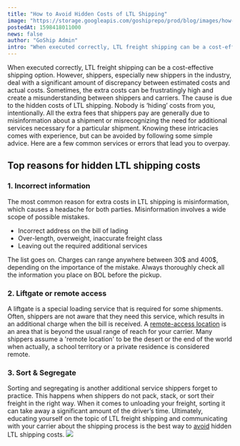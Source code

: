 ```yaml
---
title: "How to Avoid Hidden Costs of LTL Shipping"
image: "https://storage.googleapis.com/goshiprepo/prod/blog/images/how-to-avoid-hidden-costs-of-ltl-shipping.jpg"
postedAt: 1598418011000
news: false
author: "GoShip Admin"
intro: "When executed correctly, LTL freight shipping can be a cost-effective shipping option. However, shippers, especially new shippers in the industry, deal with a significant amount of discrepancy between estimated costs and actual costs. Sometimes, the extra costs can be frustratingly high and create a misunderstanding between shippers and carriers. The cause is due to the hidden costs of LTL shipping. Nobody is ‘hiding’ costs from you, intentionally. All the extra fees that shippers pay are generally due to m"
---
```

When executed correctly, LTL freight shipping can be a cost-effective shipping option. However, shippers, especially new shippers in the industry, deal with a significant amount of discrepancy between estimated costs and actual costs. Sometimes, the extra costs can be frustratingly high and create a misunderstanding between shippers and carriers. The cause is due to the hidden costs of LTL shipping. Nobody is ‘hiding’ costs from you, intentionally. All the extra fees that shippers pay are generally due to misinformation about a shipment or misrecognizing the need for additional services necessary for a particular shipment. Knowing these intricacies comes with experience, but can be avoided by following some simple advice. Here are a few common services or errors that lead you to overpay.

Top reasons for hidden LTL shipping costs
-----------------------------------------

### 1\. Incorrect information

The most common reason for extra costs in LTL shipping is misinformation, which causes a headache for both parties. Misinformation involves a wide scope of possible mistakes.

*   Incorrect address on the bill of lading
*   Over-length, overweight, inaccurate freight class
*   Leaving out the required additional services

The list goes on. Charges can range anywhere between 30$ and 400$, depending on the importance of the mistake. Always thoroughly check all the information you place on BOL before the pickup.

### 2\. Liftgate or remote access

A liftgate is a special loading service that is required for some shipments. Often, shippers are not aware that they need this service, which results in an additional charge when the bill is received. A [remote-access location](https://www.goship.com/blog/limited-access-shipping-location/) is an area that is beyond the usual range of reach for your carrier. Many shippers assume a 'remote location' to be the desert or the end of the world when actually, a school territory or a private residence is considered remote.

### 3\. Sort & Segregate

Sorting and segregating is another additional service shippers forget to practice. This happens when shippers do not pack, stack, or sort their freight in the right way. When it comes to unloading your freight, sorting it can take away a significant amount of the driver’s time. Ultimately, educating yourself on the topic of LTL freight shipping and communicating with your carrier about the shipping process is the best way to [avoid](https://www.goship.com/blog/how-to-avoid-accessorial-charges-in-freight-shipping/) hidden LTL shipping costs. [![](https://www.goship.com/wp-content/uploads/2021/02/1ace89b4-fe28-40ff-a2a7-4cddc60fc9ec.png)](https://www.goship.com/)
